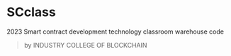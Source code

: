 # SCclass

2023 Smart contract development technology classroom warehouse code
> by INDUSTRY COLLEGE OF BLOCKCHAIN